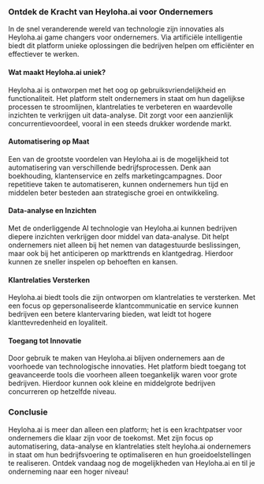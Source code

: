 ### Ontdek de Kracht van Heyloha.ai voor Ondernemers

In de snel veranderende wereld van technologie zijn innovaties als Heyloha.ai game changers voor ondernemers. Via artificiële intelligentie biedt dit platform unieke oplossingen die bedrijven helpen om efficiënter en effectiever te werken.

#### Wat maakt Heyloha.ai uniek?
Heyloha.ai is ontworpen met het oog op gebruiksvriendelijkheid en functionaliteit. Het platform stelt ondernemers in staat om hun dagelijkse processen te stroomlijnen, klantrelaties te verbeteren en waardevolle inzichten te verkrijgen uit data-analyse. Dit zorgt voor een aanzienlijk concurrentievoordeel, vooral in een steeds drukker wordende markt.

#### Automatisering op Maat
Een van de grootste voordelen van Heyloha.ai is de mogelijkheid tot automatisering van verschillende bedrijfsprocessen. Denk aan boekhouding, klantenservice en zelfs marketingcampagnes. Door repetitieve taken te automatiseren, kunnen ondernemers hun tijd en middelen beter besteden aan strategische groei en ontwikkeling.

#### Data-analyse en Inzichten
Met de onderliggende AI technologie van Heyloha.ai kunnen bedrijven diepere inzichten verkrijgen door middel van data-analyse. Dit helpt ondernemers niet alleen bij het nemen van datagestuurde beslissingen, maar ook bij het anticiperen op markttrends en klantgedrag. Hierdoor kunnen ze sneller inspelen op behoeften en kansen.

#### Klantrelaties Versterken
Heyloha.ai biedt tools die zijn ontworpen om klantrelaties te versterken. Met een focus op gepersonaliseerde klantcommunicatie en service kunnen bedrijven een betere klantervaring bieden, wat leidt tot hogere klanttevredenheid en loyaliteit.

#### Toegang tot Innovatie
Door gebruik te maken van Heyloha.ai blijven ondernemers aan de voorhoede van technologische innovaties. Het platform biedt toegang tot geavanceerde tools die voorheen alleen toegankelijk waren voor grote bedrijven. Hierdoor kunnen ook kleine en middelgrote bedrijven concurreren op hetzelfde niveau.

### Conclusie
Heyloha.ai is meer dan alleen een platform; het is een krachtpatser voor ondernemers die klaar zijn voor de toekomst. Met zijn focus op automatisering, data-analyse en klantrelaties stelt heyloha.ai ondernemers in staat om hun bedrijfsvoering te optimaliseren en hun groeidoelstellingen te realiseren. Ontdek vandaag nog de mogelijkheden van Heyloha.ai en til je onderneming naar een hoger niveau!